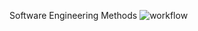 Software Engineering Methods
![workflow](https://github.com/<Andy-Dickinson>/<seMethods>/actions/workflows/main.yml/badge.svg)